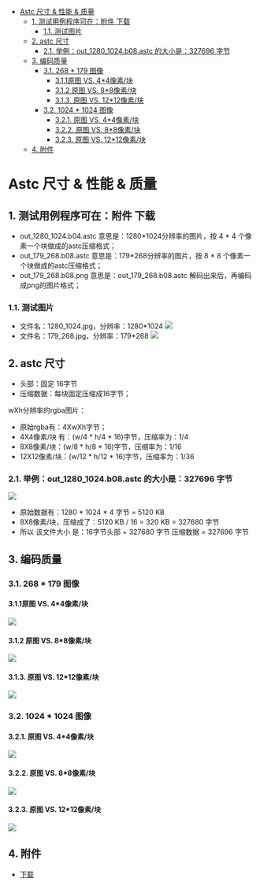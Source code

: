 - [Astc 尺寸 & 性能 & 质量](#astc-尺寸--性能--质量)
  - [1. 测试用例程序可在：附件 下载](#1-测试用例程序可在附件-下载)
    - [1.1. 测试图片](#11-测试图片)
  - [2. astc 尺寸](#2-astc-尺寸)
    - [2.1. 举例：out_1280_1024.b08.astc 的大小是：327696 字节](#21-举例out_1280_1024b08astc-的大小是327696-字节)
  - [3. 编码质量](#3-编码质量)
    - [3.1. 268 * 179 图像](#31-268--179-图像)
      - [3.1.1原图 VS. 4*4像素/块](#311原图-vs-44像素块)
      - [3.1.2 原图 VS. 8*8像素/块](#312-原图-vs-88像素块)
      - [3.1.3. 原图 VS. 12*12像素/块](#313-原图-vs-1212像素块)
    - [3.2. 1024 * 1024 图像](#32-1024--1024-图像)
      - [3.2.1. 原图 VS. 4*4像素/块](#321-原图-vs-44像素块)
      - [3.2.2. 原图 VS. 8*8像素/块](#322-原图-vs-88像素块)
      - [3.2.3. 原图 VS. 12*12像素/块](#323-原图-vs-1212像素块)
  - [4. 附件](#4-附件)

# Astc 尺寸 & 性能 & 质量

## 1. 测试用例程序可在：附件 下载

* out_1280_1024.b04.astc 意思是：1280*1024分辨率的图片，按 4 * 4 个像素一个块做成的astc压缩格式；
* out_179_268.b08.astc 意思是：179*268分辨率的图片，按 8 * 8 个像素一个块做成的astc压缩格式；
* out_179_268.b08.png 意思是：out_179_268.b08.astc 解码出来后，再编码成png的图片格式；

### 1.1. 测试图片

* 文件名：1280_1024.jpg，分辨率：1280*1024
![](../img/m_34e82b6095b8b0eab742474886757b39_r.png)
* 文件名：179_268.jpg，分辨率：179*268
![](../img/m_a5c2c37eaed4555352ba48351bc7943d_r.png)

## 2. astc 尺寸

* 头部：固定 16字节
* 压缩数据：每块固定压缩成16字节；

wXh分辨率的rgba图片：

* 原始rgba有：4XwXh字节；
* 4X4像素/块 有：(w/4 * h/4 * 16)字节，压缩率为：1/4
* 8X8像素/块：(w/8 * h/8 * 16)字节，压缩率为：1/16
* 12X12像素/块：(w/12 * h/12 * 16)字节，压缩率为：1/36

### 2.1. 举例：out_1280_1024.b08.astc 的大小是：327696 字节

![](../img/m_a489d742a99ded9a6ebd00d32f706459_r.png)

* 原始数据有：1280 * 1024 * 4 字节 = 5120 KB
* 8X8像素/块，压缩成了：5120 KB / 16 = 320 KB = 327680 字节
* 所以 该文件大小 是：16字节头部 + 327680 字节 压缩数据 = 327696 字节

## 3. 编码质量

### 3.1. 268 * 179 图像

#### 3.1.1原图 VS. 4*4像素/块

![](../img/m_12d72a094a123f17e0a32b91da2682c7_r.png)

#### 3.1.2 原图 VS. 8*8像素/块

![](../img/m_03e4d131a1e6e2ffe9b5c6ce88353e3f_r.png)

#### 3.1.3. 原图 VS. 12*12像素/块

![](../img/m_01530661993f02062561aff18a7b94cc_r.png)

### 3.2. 1024 * 1024 图像

#### 3.2.1. 原图 VS. 4*4像素/块

![](../img/m_280663fc3247084824625d7acb5ae22f_r.png)

#### 3.2.2. 原图 VS. 8*8像素/块

![](../img/m_559ae4f1abd1b076ea423f3c732650c3_r.png)

#### 3.2.3. 原图 VS. 12*12像素/块

![](../img/m_503eb2f8628beb52a63048d032b5382f_r.png)

## 4. 附件

+ [下载](../img/astc-exe.zip)